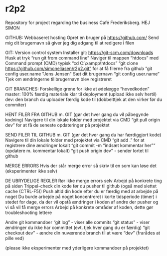 # r2p2
Repository for project regarding the business Café Frederiksberg.
HEJ SIMON

GITHUB: Webbaseret hosting
Opret en bruger på https://github.com/
Send mig dit brugernavn så giver jeg dig adgang til at redigere i filen

GIT: Version control system
Installer git: https://git-scm.com/downloads
Husk at tryk “run git from command line”
Naviger til mappen “htdocs” med  Command prompt (CMD) typisk “cd C:\xampp\htdocs”
“git clone https://github.com/simoneliasen/r2p2.git” for at få filerne fra github
“git config user.name "Jens Jensen" Sæt dit brugernavn
“git config user.name” Tjek  om ændringerne til brugernavn blev registreret

GIT BRANCHES: Forskellige grene for ikke at ødelægge “hovedkoden”
master: 100% færdig materiale klar til deployment (upload ikke selv hertil)
dev: den branch du uploader færdig kode til (dobbelttjek at den virker før du commiter)

HENT FILER FRA GITHUB m. GIT (gør det hver gang du vil påbegynde kodning)
Navigere til din lokale folder med projektet via CMD
“git pull origin dev” for at få de seneste opdateringer på projektet

SEND FILER TIL GITHUB m. GIT (gør det hver gang du har færdiggjort kode)
Navigere til din lokale folder med projektet via CMD
“git add .” for at registrere dine ændringer lokalt
“git commit -m “indsæt kommentar her”“ (opdatere m. kommentar lokalt)
“git push origin dev” - sender lortet til github

MERGE ERRORS
Hvis der står merge error så skriv til en som kan løse det (eksperimenter ikke selv)

DE UBRYDELIGE REGLER
Rør ikke merge errors selv
Arbejd på konkrete ting på siden
Trippel-check din kode før du pusher til github (også med  slettet cache (CTRL-F5))
Push altid din kode efter du er færdig med at arbejde på noget
Du burde arbejde på noget koncentreret i korte tidsperiode (timer) i stedet for dage, da der vil opstå ændringer i koden af andre der pusher og vi så vil få merge errors
Arbejd på konkrete områder af koden, dette gør troubleshooting lettere

Andre git kommandoer
“git log” - viser alle commits
“git status” - viser ændringer du ikke har committet (evt. tjek hver gang du er færdig)
“git checkout dev” - ændre din nuværende branch til at være “dev” (frarådes at pille ved)

(please ikke eksperimenter med yderligere kommandoer på projektet)
